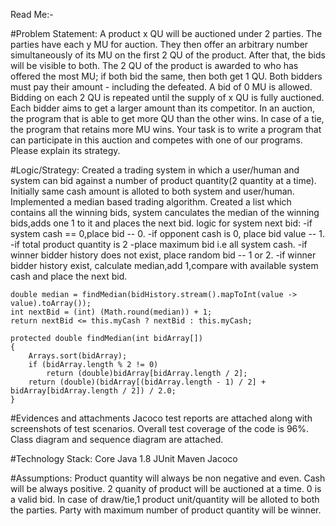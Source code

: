 Read Me:-

#Problem Statement:
A product x QU will be auctioned under 2 parties. The parties have each y MU for auction. They then offer an arbitrary number simultaneously of its MU on the first 2 QU of the product. After that, the bids will be visible to both. The 2 QU of the product is awarded to who has offered the most MU; if both bid the same, then both get 1 QU. Both bidders must pay their amount - including the defeated. A bid of 0 MU is allowed. Bidding on each 2 QU is repeated until the supply of x QU is fully auctioned.
Each bidder aims to get a larger amount than its competitor. In an auction, the program that is able to get more QU than the other wins. In case of a tie, the program that retains more MU wins.
Your task is to write a program that can participate in this auction and competes with one of our programs. Please explain its strategy.

#Logic/Strategy:
Created a trading system in which a user/human and system can bid against a number of product quantity(2 quantity at a time).
Initially same cash amount is alloted to both system and user/human.
Implemented a median based trading algorithm. Created a list which contains all the winning bids, system canculates the median of the winning bids,adds one 1 to it and places the next bid.
logic for system next bid:
-if system cash == 0,place bid -- 0.
-if opponent cash is 0, place bid value -- 1.
-if total product quantity is 2 -place maximum bid i.e all system cash.
-if winner bidder history does not exist, place random bid -- 1 or 2.
-if winner bidder history exist, calculate median,add 1,compare with available system cash and place the next bid.

	double median = findMedian(bidHistory.stream().mapToInt(value -> value).toArray());
	int nextBid = (int) (Math.round(median)) + 1;
	return nextBid <= this.myCash ? nextBid : this.myCash;

	protected double findMedian(int bidArray[])
	{
		Arrays.sort(bidArray);
		if (bidArray.length % 2 != 0)
			return (double)bidArray[bidArray.length / 2];
		return (double)(bidArray[(bidArray.length - 1) / 2] + bidArray[bidArray.length / 2]) / 2.0;
	}

#Evidences and attachments
Jacoco test reports are attached along with screenshots of test scenarios.
Overall test coverage of the code is 96%.
Class diagram and sequence diagram are attached.

#Technology Stack:
Core Java 1.8
JUnit
Maven
Jacoco

#Assumptions:
Product quantity will always be non negative and even.
Cash will be always positive.
2 quanity of product will be auctioned at a time.
0 is a valid bid.
In case of draw/tie,1 product unit/quantity will be alloted to both the parties.
Party with maximum number of product quantity will be winner.
